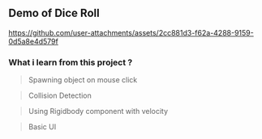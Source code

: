 ## Demo of Dice Roll 


https://github.com/user-attachments/assets/2cc881d3-f62a-4288-9159-0d5a8e4d579f



### What i learn from this project ?

> Spawning object on mouse click <br/>

> Collision Detection <br/>

> Using Rigidbody component with velocity <br/>

> Basic UI <br/>



